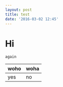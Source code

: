 ```yaml
---
layout: post
title: test
date: '2016-03-02 12:45'
---
```


# Hi

```
again
```

woho | woha
:--- | :---
yes  | no
